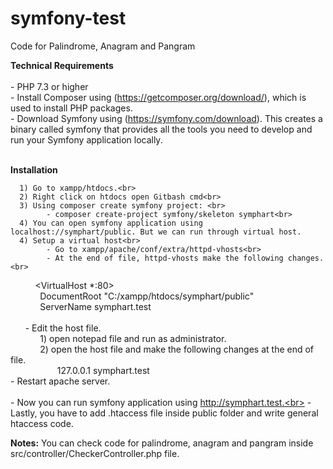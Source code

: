 # symfony-test
 Code for Palindrome, Anagram and Pangram
 
<b>Technical Requirements</b><br><br>
    - PHP 7.3 or higher<br>
    - Install Composer using (https://getcomposer.org/download/), which is used to install PHP packages.<br>
    - Download Symfony using (https://symfony.com/download). This creates a binary called symfony that provides all the tools you need to develop and run your Symfony application locally.<br><br>
    
 <b>Installation</b><br>
 
      1) Go to xampp/htdocs.<br>
      2) Right click on htdocs open Gitbash cmd<br>
      3) Using composer create symfony project: <br>           
            - composer create-project symfony/skeleton symphart<br> 
      4) You can open symfony application using localhost://symphart/public. But we can run through virtual host.     
      4) Setup a virtual host<br>     
            - Go to xampp/apache/conf/extra/httpd-vhosts<br>     
            - At the end of file, httpd-vhosts make the following changes.<br> 
          <VirtualHost *:80><br>
            DocumentRoot "C:/xampp/htdocs/symphart/public"<br>
            ServerName symphart.test<br>
           </VirtualHost><br>
      - Edit the host file.<br>            
            1) open notepad file and run as administrator.<br>            
            2) open the host file and make the following changes at the end of file.<br>
                   127.0.0.1 symphart.test<br>
       - Restart apache server.<br>      
       - Now you can run symfony application using http://symphart.test.<br>
       - Lastly, you have to add .htaccess file inside public folder and write general htaccess code.
       
  <b>Notes:</b> You can check code for palindrome, anagram and pangram inside src/controller/CheckerController.php file.     
